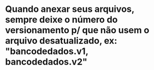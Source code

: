 # Quando anexar seus arquivos, sempre deixe o número do versionamento p/ que não usem o arquivo desatualizado, ex: "bancodedados.v1, bancodedados.v2"
